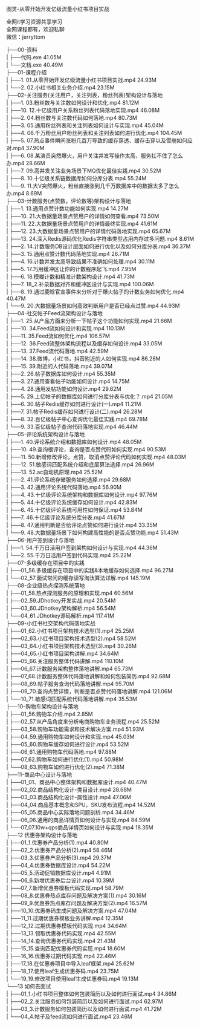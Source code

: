 图灵-从零开始开发亿级流量小红书项目实战

全网it学习资源共享学习<br>全网课程都有，欢迎私聊<br>微信：jerryttom<br>

├──00-资料<br> | ├──代码.exe 41.05M<br> | └──文档.exe 40.49M<br> ├──01-课程介绍<br> | ├──1. 01.从零开始开发亿级流量小红书项目实战.mp4 24.93M<br> | └──2. 02.小红书相关业务介绍.mp4 23.15M<br> ├──02-关注服务(关注用户，关注列表，粉丝列表)架构设计与落地<br> | ├──1. 03.粉丝数与关注数如何设计和优化.mp4 81.12M<br> | ├──10. 12.十亿级用户关系粉丝列表代码落地实现.mp4 46.08M<br> | ├──2. 04.粉丝数与关注数代码如何落地.mp4 80.73M<br> | ├──3. 05.通用粉丝列表和关注列表如何设计与实现.mp4 45.04M<br> | ├──4. 06.千万粉丝用户粉丝列表和关注列表如何进行优化.mp4 104.45M<br> | ├──5. 07.热点事件瞬间涨粉几百万导致的缓存穿透、缓存击穿以及雪崩如何应对.mp4 37.90M<br> | ├──6. 08.某演员突然爆火，用户关注并发写操作太高，服务扛不住了怎么办.mp4 28.66M<br> | ├──7. 09.高并发关注业务场景下MQ优化最佳实践.mp4 30.52M<br> | ├──8. 10.十亿级关系链数据库如何分库分表.mp4 55.24M<br> | └──9. 11.大V突然爆火，粉丝直接涨到几千万数据库中的数据太多了怎么办.mp4 8.69M<br> ├──03-计数服务(点赞数，评论数等)架构设计与落地<br> | ├──1. 13.通用点赞计数功能如何实现.mp4 14.27M<br> | ├──10. 21.大数据量场景点赞用户的详情如何查看.mp4 73.50M<br> | ├──11. 22.大数据量场景点赞用户的详情最终实现.mp4 41.61M<br> | ├──12. 23.大数据量场景点赞用户的详情代码落地实现.mp4 65.67M<br> | ├──13. 24.深入Redis源码优化Redis字符串类型占用内存过多问题.mp4 8.61M<br> | ├──2. 14.计数服务DB设计层面如何进行优化以及如何分库分表.mp4 36.37M<br> | ├──3. 15.通用点赞计数代码落地实现.mp4 26.71M<br> | ├──4. 16.计数并发太高导致结果不准确如何处理.mp4 30.11M<br> | ├──5. 17.巧用缓冲区让你的计数程序起飞.mp4 7.95M<br> | ├──6. 18.模糊计数和精准计数架构设计.mp4 41.73M<br> | ├──7. 18_2.补录数据对齐和缓冲区设计与实现.mp4 100.06M<br> | ├──8. 19.通过鹿晗官宣事件来分析对于爆火帖子的计数业务如何优化.mp4 40.47M<br> | └──9. 20.大数据量场景如何高效判断用户是否已经点过赞.mp4 44.93M<br> ├──04-社交帖子Feed流架构设计与落地<br> | ├──1. 25.从产品方面来分析一下帖子这个功能如何实现.mp4 21.66M<br> | ├──10. 34.Feed流如何设计和实现.mp4 110.13M<br> | ├──11. 35.Feed流如何优化.mp4 106.57M<br> | ├──12. 36.Feed流整体架构流程以及缓存如何设计.mp4 33.05M<br> | ├──13. 37.Feed流代码落地.mp4 42.59M<br> | ├──14. 38.微博，小红书，抖音附近的人如何实现.mp4 86.28M<br> | ├──15. 39.附近的人代码落地.mp4 39.07M<br> | ├──2. 26.帖子数据库如何设计.mp4 55.35M<br> | ├──3. 27.通用查看帖子功能如何设计.mp4 14.75M<br> | ├──4. 28.通用发帖功能如何设计.mp4 29.62M<br> | ├──5. 29.上亿帖子的数据库如何进行分库分表与优化？.mp4 21.05M<br> | ├──6. 30.帖子Redis缓存如何进行设计(一).mp4 11.21M<br> | ├──7. 31.帖子Redis缓存如何进行设计(二).mp4 26.28M<br> | ├──8. 32.百亿级帖子中心查询优化最佳实践.mp4 69.78M<br> | └──9. 33.百亿级帖子查询代码落地实现.mp4 46.44M<br> ├──05-评论系统架构设计与落地<br> | ├──1. 40.评论系统介绍和数据库如何设计.mp4 48.05M<br> | ├──10. 49.查询根评论，查询是否点赞代码如何实现.mp4 90.53M<br> | ├──11. 50.新增修改评论，点赞，取消点赞评论代码如何实现.mp4 48.03M<br> | ├──12. 51.敏感词匹配系统介绍和底层算法选择.mp4 26.96M<br> | ├──13. 52.ac自动机原理.mp4 25.52M<br> | ├──2. 41.评论系统存储服务如何选择.mp4 29.68M<br> | ├──3. 42.通用评论系统代码落地.mp4 56.90M<br> | ├──4. 43.十亿级评论系统架构和数据库如何设计.mp4 97.76M<br> | ├──5. 44.十亿级评论系统缓存如何设计.mp4 42.83M<br> | ├──6. 45.十亿级评论系统可用性如何保证.mp4 53.84M<br> | ├──7. 46.十亿级评论系统分库分表.mp4 41.67M<br> | ├──8. 47.通用判断是否给评论点赞如何进行设计.mp4 33.35M<br> | └──9. 48.大数据量场景下如何构建高性能的是否点赞功能.mp4 51.43M<br> ├──06-用户签到设计与落地<br> | ├──1. 54.千万日活用户签到架构如何设计与实现.mp4 44.36M<br> | └──2. 55.千万日活用户签到代码实现.mp4 25.22M<br> ├──07-多级缓存在项目中的实践<br> | ├──01_56.多级缓存在项目中的实践&amp;本地缓存如何选择.mp4 96.27M<br> | └──02_57.面试常问的缓存读写淘汰算法详解.mp4 145.19M<br> ├──08-企业级热点探测系统落地<br> | ├──01_58.热点探测服务的原理和实现.mp4 60.56M<br> | ├──02_59.JDhotkey开发实战.mp4 20.54M<br> | ├──03_60.JDhotkey架构解析.mp4 56.54M<br> | └──04_61.JDhotkey源码解析.mp4 117.41M<br> ├──09-小红书社交架构代码落地实战<br> | ├──01_62.小红书项目架构技术选型(1).mp4 25.25M<br> | ├──02_63.小红书项目架构技术选型(2).mp4 58.52M<br> | ├──03_64.小红书项目架构技术选型(3).mp4 30.26M<br> | ├──04_65.小红书项目架构讲解.mp4 34.64M<br> | ├──05_66.关注服务整体代码讲解.mp4 110.10M<br> | ├──06_67.计数服务架构整体落地讲解.mp4 65.73M<br> | ├──07_68.计数服务整体代码落地讲解和如何包装简历.mp4 92.68M<br> | ├──08_69.帖子服务查询代码落地讲解.mp4 95.70M<br> | ├──09_70.查询点赞详情，判断是否点赞代码落地讲解.mp4 121.06M<br> | └──10_71.敏感词匹配系统代码落地讲解.mp4 35.53M<br> ├──10-购物车架构设计与落地<br> | ├──01_56.购物车介绍.mp4 2.85M<br> | ├──02_57.从产品角度来分析电商购物车业务流程.mp4 25.52M<br> | ├──03_58.购物车功能需求和技术解决方案.mp4 51.93M<br> | ├──04_59.通用购物车如何设计和实现.mp4 45.03M<br> | ├──05_60.购物车缓存如何进行设计.mp4 53.52M<br> | ├──06_61.通用购物车代码落地.mp4 97.88M<br> | ├──07_62.购物车如何进行优化(1).mp4 50.98M<br> | └──08_63.购物车如何进行优化(2).mp4 71.38M<br> ├──11-商品中心设计与落地<br> | ├──01_01、商品中心整体架构和数据库设计.mp4 40.47M<br> | ├──02_02.商品结构化设计-类目设计.mp4 28.68M<br> | ├──03_03.商品结构化设计-属性设计.mp4 47.06M<br> | ├──04_04.商品基本概念和SPU，SKU发布流程.mp4 14.52M<br> | ├──05_05.商品中心实际落地问题剖析.mp4 34.46M<br> | ├──06_06.通用的商品详情页如何设计与实现.mp4 84.59M<br> | └──07_07.10w+qps商品详情页如何设计与实现.mp4 18.35M<br> ├──12 优惠券架构设计与落地<br> | ├──01_1.优惠券产品分析(1).mp4 40.80M<br> | ├──02_2.优惠券产品分析(2).mp4 58.46M<br> | ├──03_3.优惠券产品分析(3).mp4 29.37M<br> | ├──04_4.优惠券数据库设计.mp4 54.22M<br> | ├──05_5.活动促销数据库设计.mp4 4.91M<br> | ├──06_6.新增优惠券后台设计.mp4 10.39M<br> | ├──07_7.新增优惠券模板代码实现.mp4 58.79M<br> | ├──08_8.优惠券热点库存问题及解决方案(1).mp4 30.16M<br> | ├──09_9.优惠券热点库存问题及解决方案(2).mp4 16.57M<br> | ├──10_10.优惠券码生成问题及解决方案.mp4 47.04M<br> | ├──11_11.过期优惠券模板业务讲解.mp4 12.35M<br> | ├──12_12.过期优惠券模板代码实现.mp4 34.64M<br> | ├──13_13.领取优惠券代码实现.mp4 42.55M<br> | ├──14_14.查询优惠券代码实现.mp4 21.43M<br> | ├──15_15.查询匹配优惠券代码实现.mp4 18.60M<br> | ├──16_16.优惠券过期代码实现.mp4 22.46M<br> | ├──17_18.在优惠券项目中导入leaf框架.mp4 25.62M<br> | ├──18_17.使用leaf生成优惠券码.mp4 23.75M<br> | └──19_19.修改项目使用leaf生成优惠券码.mp4 19.13M<br> └──13 如何去面试<br> | ├──01_1.小红书项目整体如何包装简历以及如何进行面试.mp4 34.86M<br> | ├──02_2.关注服务如何包装简历以及如何进行面试.mp4 62.97M<br> | ├──03_3.计数服务如何包装简历以及如何进行面试.mp4 41.72M<br> | └──04_4.帖子及feed流如何进行面试.mp4 23.46M